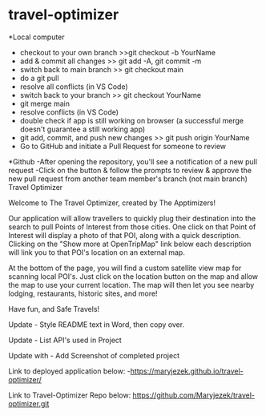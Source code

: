 # travel-optimizer

*Local computer
- checkout to your own branch >>git checkout -b YourName
- add & commit all changes >> git add -A, git commit -m 
- switch back to main branch >> git checkout main
- do a git pull 
- resolve all conflicts (in VS Code)
- switch back to your branch >> git checkout YourName
- git merge main 
- resolve conflicts (in VS Code)
- double check if app is still working on browser (a successful merge doesn't guarantee a still working app)
- git add, commit, and push new changes >> git push origin YourName
- Go to GitHub and initiate a Pull Request for someone to review
  
*Github
-After opening the repository, you'll see a notification of a new pull request
-Click on the button & follow the prompts to review & approve the new pull request from another team member's branch (not main branch)
Travel Optimizer

Welcome to The Travel Optimizer, created by The Apptimizers!

Our application will allow travellers to quickly plug their destination into the search 
to pull Points of Interest from those cities. One click on that Point of Interest will 
display a photo of that POI, along with a quick description. Clicking on the "Show more 
at OpenTripMap" link below each description will link you to that POI's location on an
external map.

At the bottom of the page, you will find a custom satellite view map for scanning local
POI's. Just click on the location button on the map and allow the map to use your current
location. The map will then let you see nearby lodging, restaurants, historic sites, and more!

Have fun, and Safe Travels!

Update - Style README text in Word, then copy over.

Update - List API's used in Project

Update with - Add Screenshot of completed project 


Link to deployed application below:
-https://maryjezek.github.io/travel-optimizer/

Link to Travel-Optimizer Repo below:
https://github.com/Maryjezek/travel-optimizer.git
